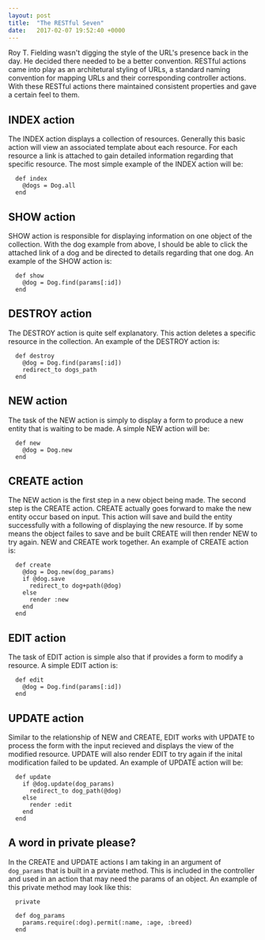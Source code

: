 ```yaml
---
layout: post
title:  "The RESTful Seven"
date:   2017-02-07 19:52:40 +0000
---
```



Roy T. Fielding wasn't digging the style of the URL's presence back in the day.  He decided there needed to be a better convention.  RESTful actions came into play as an architetural styling of URLs, a standard naming convention for mapping URLs and their corresponding controller actions. With these RESTful actions there maintained consistent properties and gave a certain feel to them.

## INDEX action
The INDEX action displays a collection of resources.  Generally this basic action will view an associated template about each resource.  For each resource a link is attached to gain detailed information regarding that specific resource.  The most simple example of the INDEX action will be:

```
  def index
    @dogs = Dog.all
  end
```
## SHOW action
SHOW action is responsible for displaying information on one object of the collection.  With the dog example from above, I should be able to click the attached link of a dog and be directed to details regarding that one dog.  An example of the SHOW action is:

```
  def show
    @dog = Dog.find(params[:id])
  end
```
## DESTROY action
The DESTROY action is quite self explanatory.  This action deletes a specific resource in the collection.  An example of the DESTROY action is:

```
  def destroy
    @dog = Dog.find(params[:id])
    redirect_to dogs_path
  end
```
## NEW action
The task of the NEW action is simply to display a form to produce a new entity that is waiting to be made.  A simple NEW action will be:

```
  def new
    @dog = Dog.new
  end
```
## CREATE action
The NEW action is the first step in a new object being made.  The second step is the CREATE action.  CREATE actually goes forward to make the new entity occur based on input.  This action will save and build the entity successfully with a following of displaying the new resource.  If by some means the object failes to save and be built CREATE will then render NEW to try again.  NEW and CREATE work together.  An example of CREATE action is:

```
  def create
    @dog = Dog.new(dog_params)
    if @dog.save
      redirect_to dog+path(@dog)
    else
      render :new
    end
  end
```
## EDIT action
The task of EDIT action is simple also that if provides a form to modify a resource.  A simple EDIT action is:

```
  def edit
    @dog = Dog.find(params[:id])
  end
```
## UPDATE action
Similar to the relationship of NEW and CREATE, EDIT works with UPDATE to process the form with the input recieved and displays the view of the modified resource.  UPDATE will also render EDIT to try again if the inital modification failed to be updated.  An example of UPDATE action will be:

```
  def update
    if @dog.update(dog_params)
      redirect_to dog_path(@dog)
    else
      render :edit
    end
  end
```

## A word in private please?
In the CREATE and UPDATE actions I am taking in an argument of `dog_params` that is built in a prviate method.  This is included in the controller and used in an action that may need the params of an object.  An example of this private method may look like this:

```
  private
	
  def dog_params
    params.require(:dog).permit(:name, :age, :breed)
  end
```
